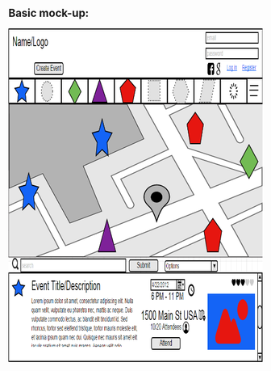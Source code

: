 <html lang="en">
<head>
	<meta charset="UTF-8">
	<title>Social event app.</title>
</head>
<body>
	<div>
		<h2>Basic mock-up:</h2>
		<img src="assets/events mockup.png" height="661" width="959" />
	</div>
</body>
</html>